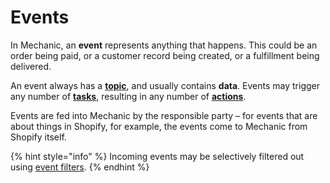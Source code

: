 # Events

In Mechanic, an **event** represents anything that happens. This could be an order being paid, or a customer record being created, or a fulfillment being delivered.

An event always has a [**topic**](topics/), and usually contains **data**. Events may trigger any number of [**tasks**](../tasks/), resulting in any number of [**actions**](../actions/).

Events are fed into Mechanic by the responsible party – for events that are about things in Shopify, for example, the events come to Mechanic from Shopify itself.

{% hint style="info" %}
Incoming events may be selectively filtered out using [event filters](../../platform/events/filters.md).
{% endhint %}

